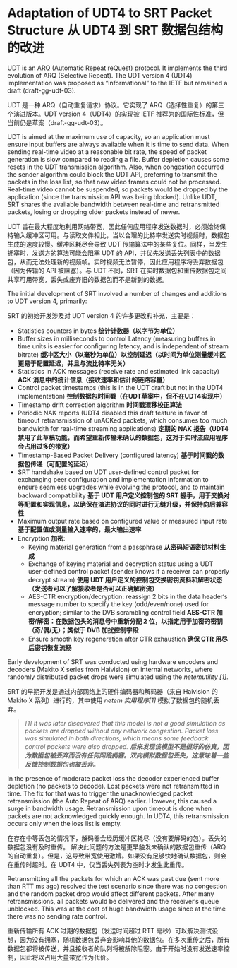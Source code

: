 # Adaptation of UDT4 to SRT Packet Structure **从 UDT4 到 SRT 数据包结构的改进**

UDT is an ARQ (Automatic Repeat reQuest) protocol. It implements the third evolution of ARQ (Selective Repeat). The UDT version 4 (UDT4) implementation was proposed as “informational” to the IETF but remained a draft (draft-gg-udt-03).

UDT 是一种 ARQ（自动重复请求）协议。它实现了 ARQ（选择性重复）的第三个演进版本。UDT version 4（UDT4）的实现被 IETF 推荐为的国际性标准，但当前仍是草案（draft-gg-udt-03）。

UDT is aimed at the maximum use of capacity, so an application must ensure input buffers are always available when it is time to send data. When sending real-time video at a reasonable bit rate, the speed of packet generation is slow compared to reading a file. Buffer depletion causes some resets in the UDT transmission algorithm. Also, when congestion occurred the sender algorithm could block the UDT API, preferring to transmit the packets in the loss list, so that new video frames could not be processed. Real-time video cannot be suspended, so packets would be dropped by the application (since the transmission API was being blocked). Unlike UDT, SRT shares the available bandwidth between real-time and retransmitted packets, losing or dropping older packets instead of newer.

UDT 旨在最大程度地利用网络带宽，因此任何应用程序发送数据时，必须始终保持输入缓冲区可用。与读取文件相比，当以合理的比特率发送实时视频时，数据包生成的速度较慢。缓冲区耗尽会导致 UDT 传输算法中的某些复位。同样，当发生拥塞时，发送方的算法可能会阻塞 UDT 的 API，并优先发送丢失列表中的数据包，从而无法处理新的视频帧。实时视频无法暂停，因此应用程序将丢弃数据包（因为传输的 API 被阻塞）。与 UDT 不同，SRT 在实时数据包和重传数据包之间共享可用带宽，丢失或废弃旧的数据包而不是新到的数据。

The initial development of SRT involved a number of changes and additions to UDT version 4, primarily:

SRT 的初始开发涉及对 UDT version 4 的许多更改和补充，主要是：

* Statistics counters in bytes **统计计数器（以字节为单位）**
* Buffer sizes in milliseconds to control Latency (measuring buffers in time units is easier for configuring latency, and is independent of stream bitrate) **缓冲区大小（以毫秒为单位）以控制延迟（以时间为单位测量缓冲区更易于配置延迟，并且与流比特率无关）**
* Statistics in ACK messages (receive rate and estimated link capacity) **ACK 消息中的统计信息（接收速率和估计的链路容量）**
* Control packet timestamps (this is in the UDT draft but not in the UDT4 implementation) **控制数据包时间戳（在UDT草案中，但不在UDT4实现中）**
* Timestamp drift correction algorithm **时间戳漂移校正算法**
* Periodic NAK reports (UDT4 disabled this draft feature in favor of timeout retransmission of unACKed packets, which consumes too much bandwidth for real-time streaming applications) **定期的 NAK 报告（UDT4禁用了此草稿功能，而希望重新传输未确认的数据包，这对于实时流应用程序会占用过多的带宽）**
* Timestamp-Based Packet Delivery (configured latency) **基于时间戳的数据包传递（可配置的延迟）**
* SRT handshake based on UDT user-defined control packet for exchanging peer configuration and implementation information to ensure seamless upgrades while evolving the protocol, and to maintain backward compatibility **基于 UDT 用户定义控制包的 SRT 握手，用于交换对等配置和实现信息，以确保在演进协议的同时进行无缝升级，并保持向后兼容性**
* Maximum output rate based on configured value or measured input rate **基于配置值或测量输入速率的，最大输出速率**
* Encryption **加密**:
    * Keying material generation from a passphrase **从密码短语密钥材料生成**
    * Exchange of keying material and decryption status using a UDT user-defined control packet (sender knows if a receiver can properly decrypt stream) **使用 UDT 用户定义的控制包交换密钥资料和解密状态（发送者可以了解接收者是否可以正确解密流）**
    * AES-CTR encryption/decryption: reassign 2 bits in the data header‘s message number to specify the key (odd/even/none) used for encryption; similar to the DVB scrambling control field **AES-CTR 加密/解密：在数据包头的消息号中重新分配 2 位，以指定用于加密的密钥（奇/偶/无）；类似于 DVB 加扰控制字段**
    * Ensure smooth key regeneration after CTR exhaustion **确保 CTR 用尽后密钥恢复流畅**

Early development of SRT was conducted using hardware encoders and decoders (Makito X series from Haivision) on internal networks, where randomly distributed packet drops were simulated using the ​*netem​ utility [1]*.

SRT 的早期开发是通过内部网络上的硬件编码器和解码器（来自 Haivision 的 Makito X 系列）进行的，其中使用 *netem 实用程序[1]* 模拟了数据包的随机丢弃。

> *[1] It was later discovered that this model is not a good simulation as packets are dropped without any network congestion. Packet loss was simulated in both directions, which means some feedback control packets were also dropped. **后来发现该模型不是很好的仿真，因为数据包被丢弃而没有任何网络拥塞。双向模拟数据包丢失，这意味着一些反馈控制数据包也被丢弃。***

In the presence of moderate packet loss the decoder experienced buffer depletion (no packets to decode). Lost packets were not retransmitted in time. The fix for that was to trigger the unacknowledged packet retransmission (the Auto Repeat of ARQ) earlier. However, this caused a surge in bandwidth usage. Retransmission upon timeout is done when packets are not acknowledged quickly enough. In UDT4, this retransmission occurs only when the loss list is empty.

在存在中等丢包的情况下，解码器会经历缓冲区耗尽（没有要解码的包）。丢失的数据包没有及时重传。 解决此问题的方法是更早触发未确认的数据包重传（ARQ 的自动重复）。但是，这导致带宽使用激增。如果没有足够快地确认数据包，则会在重传时超时。在 UDT4 中，仅当丢失列表为空时才发生此重传。

Retransmitting all the packets for which an ACK was past due (sent more than RTT ms ago) resolved the test scenario since there was no congestion and the random packet drop would affect different packets. After many retransmissions, all packets would be delivered and the receiver‘s queue unblocked. This was at the cost of huge bandwidth usage since at the time there was no sending rate control.

重新传输所有 ACK 过期的数据包（发送时间超过 RTT 毫秒）可以解决测试设想，因为没有拥塞，随机数据包丢弃会影响其他的数据包。在多次重传之后，所有数据包都将被传送，并且接收者的队列将被解除阻塞。由于开始时没有发送速率控制，因此将以占用大量带宽作为代价。
